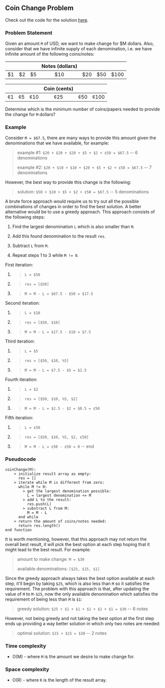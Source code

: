 ## Coin Change Problem

Check out the code for the solution [here](/Algorithms/Greedy/Coin%20Change/coinChange.js).

### Problem Statement

Given an amount `M` of USD, we want to make change for $M dollars. Also, consider that we have infinite supply of each denomination, i.e. we have infinite amount of the following coins/notes:

|     |     |     | Notes (dollars) |     |     |      |
| :-: | :-: | :-: | :-------------: | :-: | :-: | :--: |
| $1  | $2  | $5  |       $10       | $20 | $50 | $100 |

|     |     |     | Coin (cents) |     |      |
| :-: | :-: | :-: | :----------: | :-: | :--: |
| ¢1  | ¢5  | ¢10 |     ¢25      | ¢50 | ¢100 |

Determine which is the minimum number of coins/papers needed to provide the change for `M` dollars?

### Example

Consider `M = $67.5`, there are many ways to provide this amount given the denominations that we have available, for example:

> example #1: `$20 + $20 + $20 + $5 + $2 + ¢50 = $67.5` -- 6 denominations
>
> example #2: `$20 + $10 + $10 + $20 + $5 + $2 + ¢50 = $67.5` -- 7 denominations

However, the best way to provide this change is the following:

> solution: `$50 + $10 + $5 + $2 + ¢50 = $67.5` -- 5 denominations

A brute force approach would require us to try out all the possible combinations of changes in order to find the best solution. A better alternative would be to use a greedy approach. This approach consists of the following steps:

1. Find the largest denomination `L` which is also smaller than `M`.

2. Add this found denomination to the result `res`.

3. Subtract `L` from `M`.

4. Repeat steps 1 to 3 while `M != 0`.

First iteration:

1. > `L = $50`
2. > `res = [$50]`
3. > `M = M - L = $67.5 - $50 = $17.5`

Second iteration:

1. > `L = $10`
2. > `res = [$50, $10]`
3. > `M = M - L = $17.5 - $10 = $7.5`

Third iteration:

1. > `L = $5`
2. > `res = [$50, $10, %5]`
3. > `M = M - L = $7.5 - $5 = $2.5`

Fourth iteration:

1. > `L = $2`
2. > `res = [$50, $10, %5, $2]`
3. > `M = M - L = $2.5 - $2 = $0.5 = ¢50`

Fifth iteration:

1. > `L = ¢50`
2. > `res = [$50, $10, %5, $2, ¢50]`
3. > `M = M - L = ¢50 - ¢50 = 0` -- end

### Pseudocode

```
coinChange(M):
    > initialize result array as empty:
      res = []
    > iterate while M is different from zero:
      while M != 0:
        > get the largest denomination possible:
          L = largest denomination <= M
        > add L to the result:
          res.push(L)
        > substract L from M:
          M = M - L
      end while
    > return the amount of coins/notes needed:
      return res.length()
end function
```

It is worth mentioning, however, that this approach may not return the overall best result, it will pick the best option at each step hoping that it might lead to the best result. For example:

> amount to make change: `M = $30`
>
> available denominations: `[$25, $15, $1]`

Since the greedy approach always takes the best option available at each step, it'll begin by taking `$25`, which is also less than `M` so it satisfies the requirement. The problem with this approach is that, after updating the value of `M` to `M-$25`, now the only available denomination which satisfies the requirement of being less than `M` is `$1`:

> greedy solution: `$25 + $1 + $1 + $1 + $1 + $1 = $30` -- 6 notes

However, not being greedy and not taking the best option at the first step ends up providing a way better solution in which only two notes are needed:

> optimal solution: `$15 + $15 = $30` -- 2 notes

### Time complexity

- O(M) - where `M` is the amount we desire to make change for.

### Space complexity

- O(R) - where `R` is the length of the result array.
